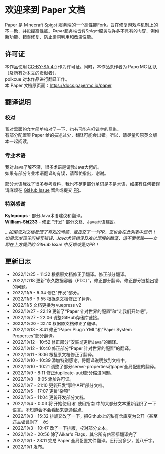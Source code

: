 # 欢迎来到 Paper 文档

Paper 是 Minecraft Spigot 服务端的一个高性能Fork。旨在修复游戏与机制上的不一致，并能提高性能。Paper服务端含有Spigot服务端许多不具有的内容，例如新功能、错误修复、防止漏洞利用和改进性能。  
  
## 许可证
本作品使用 [CC-BY-SA 4.0](https://creativecommons.org/licenses/by-sa/4.0/legalcode) 作为许可证。同时，本作品原作者为 PaperMC 团队（及所有对本文的贡献者）。  
poikcue 对本作品进行翻译工作。  
本 Paper 文档原页面：https://docs.papermc.io/paper  

## 翻译说明
### 校对
我对里面的文本简单校对了一下，也有可能有打错字的现象。  
有部分配置项 Paper 给的描述过少，翻译可能会出错。所以，请尽量和原英文版本一起阅读。  
  
### 专业术语
我对Java了解不深，很多术语是请教Java大佬的。  
如果有部分专业术语翻译的有误，请帮忙指出，谢谢。  
  
部分术语我找了很多参考资料，我也不确定部分单词是不是术语，如果有任何错误请麻烦在 [GitHub Issue](https://github.com/poikcue/docs/issues/new) 留言或提交 [PR](https://github.com/poikcue/docs)。  

### 特别感谢
**Kylepoops** - 部分Java术语建议和翻译。  
**William-Shi233** - 修正 "开发" 部分文档、Java术语建议。  
  
*...如果您对文档反馈了有效的问题、或提交了一个PR，您也会在此列表中显示！*  
*如果您发现任何拼写错误、Java术语错误及难以理解的翻译，请不要犹豫——立即在上方提供的 GitHub Issue 中反馈或提交PR！*  

## 更新日志
- 2022/12/25 - 11:32 根据原文档修正了翻译。修正部分翻译。
- 2022/12/18 更新“永久数据容器（PDC）”，修正部分翻译，修正部分链接出错的问题。
- 2022/11/9 - 9:34 修正"开发"部分。
- 2022/11/6 - 9:55 根据原文档修正了翻译。
- 2022/11/5 文档更换为 vuepress v2
- 2022/10/27 - 22:19 更新了“Paper 针对世界的配置”和“让我们开始吧”。
- 2022/10/27 - 22:06 调整GitHub存储库链接。 
- 2022/10/20 - 22:10 根据原文档修正了翻译。
- 2022/10/13 - 8:41 修正“Paper Plugin YML”和“Paper System Properties”部分翻译。
- 2022/10/12 - 10:52 修正部分“安装或更新Java”的翻译。
- 2022/10/12 - 10:40 修正部分“Paper 针对世界的配置”的翻译。
- 2022/10/11 - 9:06 根据原文档修正了翻译。
- 2022/10/10 - 10:39 添加特别感谢。将翻译说明放到文档中。
- 2022/10/10 - 10:21 调整了部分server-properties和paper全局配置的翻译。
- 2022/10/9 - 8:11 修正duplicate-uuid部分缩进问题。  
- 2022/10/8 - 8:05 添加许可证。
- 2022/10/7 - 21:10 更新开发“事件API”部分文档。  
- 2022/10/5 - 17:07 更新“杂项”  
- 2022/10/5 - 11:04 更新开发部分文档。  
- 2022/10/4 - 0:03 将 开始使用 和 使用指南 中的大部分文本重新组织了一下语言。不知道会不会看起来更通俗点。  
- 2022/10/3 - 15:32 排版又改了一下，把Github上的私有仓库变为公开（甚至还点错误删了一次）  
- 2022/10/3 - 10:47 改了一下排版，校对部分文本。
- 2022/10/2 - 20:56 除了Aikar's Flags，其它所有内容都翻译完了  
- 2022/10/1 - 23:11 完成 Paper 全局配置文件翻译。还行没多少，就八千字。  
- 2022/10/1 发布。
